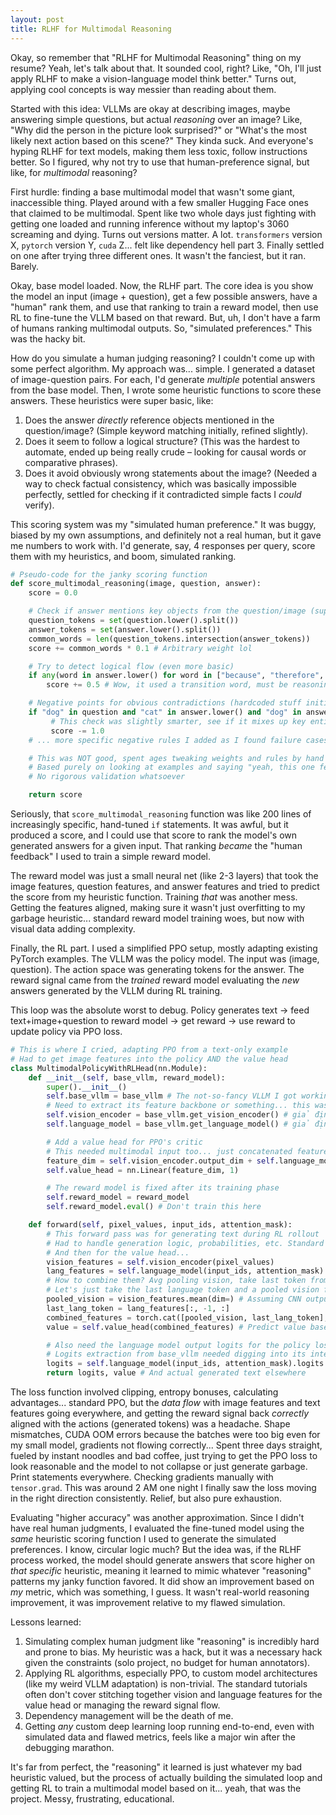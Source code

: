 ```yaml
---
layout: post
title: RLHF for Multimodal Reasoning
---
```


Okay, so remember that "RLHF for Multimodal Reasoning" thing on my resume? Yeah, let's talk about that. It sounded cool, right? Like, "Oh, I'll just apply RLHF to make a vision-language model think better." Turns out, applying cool concepts is way messier than reading about them.

Started with this idea: VLLMs are okay at describing images, maybe answering simple questions, but actual *reasoning* over an image? Like, "Why did the person in the picture look surprised?" or "What's the most likely next action based on this scene?" They kinda suck. And everyone's hyping RLHF for text models, making them less toxic, follow instructions better. So I figured, why not try to use that human-preference signal, but like, for *multimodal* reasoning?

First hurdle: finding a base multimodal model that wasn't some giant, inaccessible thing. Played around with a few smaller Hugging Face ones that claimed to be multimodal. Spent like two whole days just fighting with getting one loaded and running inference without my laptop's 3060 screaming and dying. Turns out versions matter. A lot. `transformers` version X, `pytorch` version Y, `cuda` Z... felt like dependency hell part 3. Finally settled on one after trying three different ones. It wasn't the fanciest, but it ran. Barely.

Okay, base model loaded. Now, the RLHF part. The core idea is you show the model an input (image + question), get a few possible answers, have a "human" rank them, and use that ranking to train a reward model, then use RL to fine-tune the VLLM based on that reward. But, uh, I don't have a farm of humans ranking multimodal outputs. So, "simulated preferences." This was the hacky bit.

How do you simulate a human judging reasoning? I couldn't come up with some perfect algorithm. My approach was... simple. I generated a dataset of image-question pairs. For each, I'd generate *multiple* potential answers from the base model. Then, I wrote some heuristic functions to score these answers. These heuristics were super basic, like:
1.  Does the answer *directly* reference objects mentioned in the question/image? (Simple keyword matching initially, refined slightly).
2.  Does it seem to follow a logical structure? (This was the hardest to automate, ended up being really crude – looking for causal words or comparative phrases).
3.  Does it avoid obviously wrong statements about the image? (Needed a way to check factual consistency, which was basically impossible perfectly, settled for checking if it contradicted simple facts I *could* verify).

This scoring system was my "simulated human preference." It was buggy, biased by my own assumptions, and definitely not a real human, but it gave me numbers to work with. I'd generate, say, 4 responses per query, score them with my heuristics, and boom, simulated ranking.

```python
# Pseudo-code for the janky scoring function
def score_multimodal_reasoning(image, question, answer):
    score = 0.0

    # Check if answer mentions key objects from the question/image (super basic)
    question_tokens = set(question.lower().split())
    answer_tokens = set(answer.lower().split())
    common_words = len(question_tokens.intersection(answer_tokens))
    score += common_words * 0.1 # Arbitrary weight lol

    # Try to detect logical flow (even more basic)
    if any(word in answer.lower() for word in ["because", "therefore", "so", "but", "while"]):
        score += 0.5 # Wow, it used a transition word, must be reasoning!

    # Negative points for obvious contradictions (hardcoded stuff initially)
    if "dog" in question and "cat" in answer.lower() and "dog" in answer.lower():
         # This check was slightly smarter, see if it mixes up key entities
         score -= 1.0
    # ... more specific negative rules I added as I found failure cases

    # This was NOT good, spent ages tweaking weights and rules by hand
    # Based purely on looking at examples and saying "yeah, this one feels better"
    # No rigorous validation whatsoever

    return score
```

Seriously, that `score_multimodal_reasoning` function was like 200 lines of increasingly specific, hand-tuned `if` statements. It was awful, but it produced a score, and I could use that score to rank the model's own generated answers for a given input. That ranking *became* the "human feedback" I used to train a simple reward model.

The reward model was just a small neural net (like 2-3 layers) that took the image features, question features, and answer features and tried to predict the score from my heuristic function. Training *that* was another mess. Getting the features aligned, making sure it wasn't just overfitting to my garbage heuristic... standard reward model training woes, but now with visual data adding complexity.

Finally, the RL part. I used a simplified PPO setup, mostly adapting existing PyTorch examples. The VLLM was the policy model. The input was (image, question). The action space was generating tokens for the answer. The reward signal came from the *trained* reward model evaluating the *new* answers generated by the VLLM during RL training.

This loop was the absolute worst to debug. Policy generates text -> feed text+image+question to reward model -> get reward -> use reward to update policy via PPO loss.
```python
# This is where I cried, adapting PPO from a text-only example
# Had to get image features into the policy AND the value head
class MultimodalPolicyWithRLHead(nn.Module):
    def __init__(self, base_vllm, reward_model):
        super().__init__()
        self.base_vllm = base_vllm # The not-so-fancy VLLM I got working
        # Need to extract its feature backbone or something... this was pain
        self.vision_encoder = base_vllm.get_vision_encoder() # giả định có hàm này
        self.language_model = base_vllm.get_language_model() # giả định có hàm này

        # Add a value head for PPO's critic
        # This needed multimodal input too... just concatenated features? lol yeah
        feature_dim = self.vision_encoder.output_dim + self.language_model.hidden_size # Hacked this
        self.value_head = nn.Linear(feature_dim, 1)

        # The reward model is fixed after its training phase
        self.reward_model = reward_model
        self.reward_model.eval() # Don't train this here

    def forward(self, pixel_values, input_ids, attention_mask):
        # This forward pass was for generating text during RL rollout
        # Had to handle generation logic, probabilities, etc. Standard stuff but tied to images
        # And then for the value head...
        vision_features = self.vision_encoder(pixel_values)
        lang_features = self.language_model(input_ids, attention_mask).last_hidden_state
        # How to combine them? Avg pooling vision, take last token from language? Ugh.
        # Let's just take the last language token and a pooled vision feature... maybe avg?
        pooled_vision = vision_features.mean(dim=) # Assuming CNN output shape
        last_lang_token = lang_features[:, -1, :]
        combined_features = torch.cat([pooled_vision, last_lang_token], dim=-1) # This was likely wrong shape half the time
        value = self.value_head(combined_features) # Predict value baseline for PPO

        # Also need the language model output logits for the policy loss... it was complex.
        # Logits extraction from base_vllm needed digging into its internals
        logits = self.language_model(input_ids, attention_mask).logits
        return logits, value # And actual generated text elsewhere
```
The loss function involved clipping, entropy bonuses, calculating advantages... standard PPO, but the *data flow* with image features and text features going everywhere, and getting the reward signal back *correctly* aligned with the actions (generated tokens) was a headache. Shape mismatches, CUDA OOM errors because the batches were too big even for my small model, gradients not flowing correctly... Spent three days straight, fueled by instant noodles and bad coffee, just trying to get the PPO loss to look reasonable and the model to not collapse or just generate garbage. Print statements everywhere. Checking gradients manually with `tensor.grad`. This was around 2 AM one night I finally saw the loss moving in the right direction consistently. Relief, but also pure exhaustion.

Evaluating "higher accuracy" was another approximation. Since I didn't have real human judgments, I evaluated the fine-tuned model using the *same* heuristic scoring function I used to generate the simulated preferences. I know, circular logic much? But the idea was, if the RLHF process worked, the model should generate answers that score higher on *that specific* heuristic, meaning it learned to mimic whatever "reasoning" patterns my janky function favored. It did show an improvement based on *my* metric, which was something, I guess. It wasn't real-world reasoning improvement, it was improvement relative to my flawed simulation.

Lessons learned:
1.  Simulating complex human judgment like "reasoning" is incredibly hard and prone to bias. My heuristic was a hack, but it was a necessary hack given the constraints (solo project, no budget for human annotators).
2.  Applying RL algorithms, especially PPO, to custom model architectures (like my weird VLLM adaptation) is non-trivial. The standard tutorials often don't cover stitching together vision and language features for the value head or managing the reward signal flow.
3.  Dependency management will be the death of me.
4.  Getting *any* custom deep learning loop running end-to-end, even with simulated data and flawed metrics, feels like a major win after the debugging marathon.

It's far from perfect, the "reasoning" it learned is just whatever my bad heuristic valued, but the process of actually building the simulated loop and getting RL to train a multimodal model based on it... yeah, that was the project. Messy, frustrating, educational.